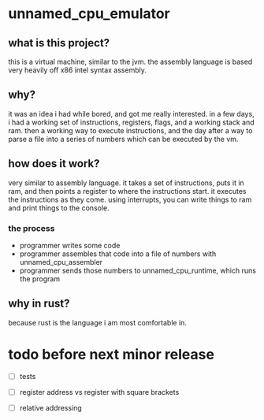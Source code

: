 # unnamed_cpu_emulator

## what is this project?

this is a virtual machine, similar to the jvm. the assembly language is based very heavily off x86 intel syntax assembly.


## why?

it was an idea i had while bored, and got me really interested. in a few days, i had a working set of instructions, registers, flags, and a working stack and ram. then a working way to execute instructions, and the day after a way to parse a file into a series of numbers which can be executed by the vm.


## how does it work?

very similar to assembly language. it takes a set of instructions, puts it in ram, and then points a register to where the instructions start. it executes the instructions as they come. using interrupts, you can write things to ram and print things to the console.

### the process

- programmer writes some code
- programmer assembles that code into a file of numbers with unnamed_cpu_assembler
- programmer sends those numbers to unnamed_cpu_runtime, which runs the program


## why in rust?

because rust is the language i am most comfortable in.


# todo before next minor release

- [ ] tests

- [ ] register address vs register with square brackets

- [ ] relative addressing
